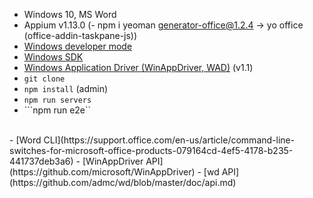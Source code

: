 - Windows 10, MS Word
- Appium v1.13.0
(- npm i yeoman generator-office@1.2.4 -> yo office (office-addin-taskpane-js))
- [Windows developer mode](https://docs.microsoft.com/en-us/windows/uwp/get-started/enable-your-device-for-development)
- [Windows SDK](https://developer.microsoft.com/en-us/windows/downloads/windows-10-sdk)
- [Windows Application Driver (WinAppDriver, WAD)](https://github.com/microsoft/WinAppDriver/releases) (v1.1)
- ```git clone```
- ```npm install``` (admin)
- ```npm run servers```
- ```npm run e2e``
<br/>
- [Word CLI](https://support.office.com/en-us/article/command-line-switches-for-microsoft-office-products-079164cd-4ef5-4178-b235-441737deb3a6)
- [WinAppDriver API](https://github.com/microsoft/WinAppDriver)
- [wd API](https://github.com/admc/wd/blob/master/doc/api.md)
